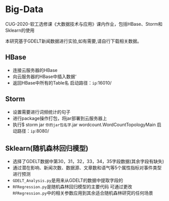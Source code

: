# Big-Data
CUG-2020-软工选修课《大数据技术与应用》课内作业，包括HBase、Storm和Sklearn的使用

本研究基于GDELT新闻数据进行实验,如有需要,请自行下载相关数据。

## HBase
* 连接云服务器的HBase
* 向云服务器的HBase中插入数据‘
* 返回HBase中所有的Table名
启动路径：`ip`:16010/

## Storm
* 设置需要进行词频统计的句子
* 进行package操作打包，将jar部署到云服务器上
* 执行$ storm jar `你的jar包名字`.jar wordcount.WordCountTopologyMain
启动路径：`ip`:8080/

## Sklearn(随机森林回归模型)
* 选择了GDELT数据中第30，31，32，33，34，35字段数据(其余字段有缺失)
* 通过潜在影响、新闻次数、数据源、文章数和语气等5个属性指标对事件类型进行预测
* `GDELT_Analysis.py`是用来从GDELT的数据中提取字段的
* `RFRegression.py`是随机森林回归模型的主要代码
可通过更改`RFRegression.py`中的相关参数应用到其余适合随机森林研究的任何场景

